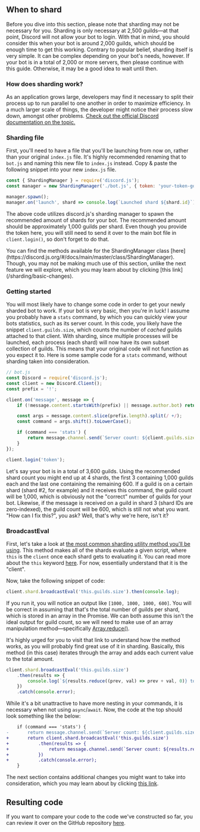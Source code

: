 ## When to shard

Before you dive into this section, please note that sharding may not be necessary for you. Sharding is only necessary at 2,500 guilds—at that point, Discord will not allow your bot to login. With that in mind, you should consider this when your bot is around 2,000 guilds, which should be enough time to get this working. Contrary to popular belief, sharding itself is very simple. It can be complex depending on your bot's needs, however. If your bot is in a total of 2,000 or more servers, then please continue with this guide. Otherwise, it may be a good idea to wait until then.

### How does sharding work?

As an application grows large, developers may find it necessary to split their process up to run parallel to one another in order to maximize efficiency. In a much larger scale of things, the developer might notice their process slow down, amongst other problems.
[Check out the official Discord documentation on the topic.](https://discordapp.com/developers/docs/topics/gateway#sharding)

### Sharding file

First, you'll need to have a file that you'll be launching from now on, rather than your original `index.js` file. It's highly recommended renaming that to `bot.js` and naming this new file to `index.js` instead. Copy & paste the following snippet into your new `index.js` file.

```js
const { ShardingManager } = require('discord.js');
const manager = new ShardingManager('./bot.js', { token: 'your-token-goes-here' });

manager.spawn();
manager.on('launch', shard => console.log(`Launched shard ${shard.id}`));
```

The above code utilizes discord.js's sharding manager to spawn the recommended amount of shards for your bot. The recommended amount should be approximately 1,000 guilds per shard. Even though you provide the token here, you will still need to send it over to the main bot file in `client.login()`, so don't forget to do that.

<p class="tip">You can find the methods available for the ShardingManager class [here](https://discord.js.org/#/docs/main/master/class/ShardingManager). Though, you may not be making much use of this section, unlike the next feature we will explore, which you may learn about by clicking [this link](/sharding/basic-changes).</p>

### Getting started

You will most likely have to change some code in order to get your newly sharded bot to work. If your bot is very basic, then you're in luck! I assume you probably have a `stats` command, by which you can quickly view your bots statistics, such as its server count. In this code, you likely have the snippet `client.guilds.size`, which counts the number of *cached* guilds attached to that client. With sharding, since multiple processes will be launched, each process (each shard) will now have its own subset collection of guilds. This means that your original code will not function as you expect it to. Here is some sample code for a `stats` command, without sharding taken into consideration.

```js
// bot.js
const Discord = require('discord.js');
const client = new Discord.Client();
const prefix = '!';

client.on('message', message => {
	if (!message.content.startsWith(prefix) || message.author.bot) return;

	const args = message.content.slice(prefix.length).split(/ +/);
	const command = args.shift().toLowerCase();

	if (command === 'stats') {
		return message.channel.send(`Server count: ${client.guilds.size}`);
	}
});

client.login('token');
```

Let's say your bot is in a total of 3,600 guilds. Using the recommended shard count you might end up at 4 shards, the first 3 containing 1,000 guilds each and the last one containing the remaining 600. If a guild is on a certain shard (shard #2, for example) and it receives this command, the guild count will be 1,000, which is obviously not the "correct" number of guilds for your bot. Likewise, if the message is received on a guild in shard 3 (shard IDs are zero-indexed), the guild count will be 600, which is still not what you want. "How can I fix this?", you ask? Well, that's why we're here, isn't it?

### BroadcastEval

First, let's take a look at [the most common sharding utility method you'll be using](https://discord.js.org/#/docs/main/stable/class/ShardClientUtil?scrollTo=broadcastEval). This method makes all of the shards evaluate a given script, where `this` is the `client` once each shard gets to evaluating it. You can read more about the `this` keyword [here](https://developer.mozilla.org/en-US/docs/Web/JavaScript/Reference/Operators/this). For now, essentially understand that it is the "client".

Now, take the following snippet of code:

```js
client.shard.broadcastEval('this.guilds.size').then(console.log);
```

If you run it, you will notice an output like `[1000, 1000, 1000, 600]`. You will be correct in assuming that that's the total number of guilds per shard, which is stored in an array in the Promise. We can both assume this isn't the ideal output for guild count, so we will need to make use of an array manipulation method—specifically [Array.reduce()](https://developer.mozilla.org/en-US/docs/Web/JavaScript/Reference/Global_Objects/Array/Reduce).

It's highly urged for you to visit that link to understand how the method works, as you will probably find great use of it in sharding. Basically, this method (in this case) iterates through the array and adds each current value to the total amount.

```js
client.shard.broadcastEval('this.guilds.size')
	.then(results => {
		console.log(`${results.reduce((prev, val) => prev + val, 0)} total guilds`);
	})
	.catch(console.error);
```

While it's a bit unattractive to have more nesting in your commands, it is necessary when not using `async`/`await`. Now, the code at the top should look something like the below:

```diff
	if (command === 'stats') {
-		return message.channel.send(`Server count: ${client.guilds.size}`);
+		return client.shard.broadcastEval('this.guilds.size')
+			.then(results => {
+				return message.channel.send(`Server count: ${results.reduce((prev, val) => prev + val, 0)}`);
+			})
+			.catch(console.error);
	}
```

The next section contains additional changes you might want to take into consideration, which you may learn about by clicking [this link](/sharding/additional-information).

## Resulting code

If you want to compare your code to the code we've constructed so far, you can review it over on the GitHub repository [here](https://github.com/discordjs/guide/tree/master/code-samples/sharding/getting-started).

